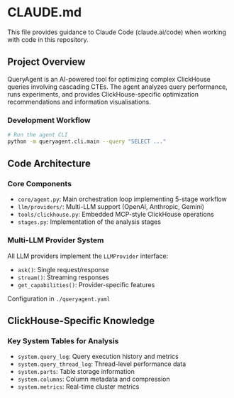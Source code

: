 # CLAUDE.md

This file provides guidance to Claude Code (claude.ai/code) when working with code in this repository.

## Project Overview

QueryAgent is an AI-powered tool for optimizing complex ClickHouse queries involving cascading CTEs. The agent analyzes query performance, runs experiments, and provides ClickHouse-specific optimization recommendations and information visualisations.



### Development Workflow
```bash
# Run the agent CLI
python -m queryagent.cli.main --query "SELECT ..." 
```

## Code Architecture

### Core Components
- `core/agent.py`: Main orchestration loop implementing 5-stage workflow
- `llm/providers/`: Multi-LLM support (OpenAI, Anthropic, Gemini)
- `tools/clickhouse.py`: Embedded MCP-style ClickHouse operations
- `stages.py`: Implementation of the analysis stages


### Multi-LLM Provider System
All LLM providers implement the `LLMProvider` interface:
- `ask()`: Single request/response
- `stream()`: Streaming responses
- `get_capabilities()`: Provider-specific features

Configuration in `./queryagent.yaml`

## ClickHouse-Specific Knowledge

### Key System Tables for Analysis
- `system.query_log`: Query execution history and metrics
- `system.query_thread_log`: Thread-level performance data
- `system.parts`: Table storage information
- `system.columns`: Column metadata and compression
- `system.metrics`: Real-time cluster metrics
